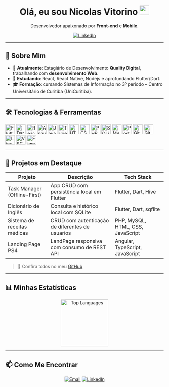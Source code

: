 <div align="center">
  <h1>Olá, eu sou Nicolas Vitorino <img src="https://media.giphy.com/media/hvRJCLFzcasrR4ia7z/giphy.gif" width="30px"/></h1>
  <p>Desenvolvedor apaixonado por <strong>Front-end</strong> e <strong>Mobile</strong>.</p>
  <!-- Badges de perfil -->
  <a href="https://www.linkedin.com/in/nicolasvitorino/">
    <img src="https://img.shields.io/badge/LinkedIn-0077B5?style=for-the-badge&logo=linkedin&logoColor=white" alt="LinkedIn"/>
  </a>
</div>

---

## 🚀 Sobre Mim
- 🔭 **Atualmente**: Estagiário de Desenvolvimento **Quality Digital**, trabalhando com **desenvolvimento Web**.
- 🌱 **Estudando**: React, React Native, Nodejs e aprofundando Flutter/Dart.
- 🎓 **Formação**: cursando Sistemas de Informação no 3º período – Centro Universitário de Curitiba (UniCuritiba).

---

## 🛠 Tecnologias & Ferramentas

<div align="left">
  <!-- Linguagens / Frameworks -->
  <img src="https://cdn.jsdelivr.net/gh/devicons/devicon/icons/flutter/flutter-original.svg" height="30" alt="Flutter"/>
  <img src="https://cdn.jsdelivr.net/gh/devicons/devicon/icons/dart/dart-original.svg" height="30" alt="Dart"/>
  <img src="https://cdn.jsdelivr.net/gh/devicons/devicon/icons/react/react-original.svg" height="30" alt="React"/>
  <img src="https://cdn.jsdelivr.net/gh/devicons/devicon/icons/angularjs/angularjs-original.svg" height="30" alt="Angular"/>
  <img src="https://cdn.jsdelivr.net/gh/devicons/devicon/icons/javascript/javascript-original.svg" height="30" alt="JavaScript"/>
  <img src="https://cdn.jsdelivr.net/gh/devicons/devicon/icons/typescript/typescript-original.svg" height="30" alt="TypeScript"/>
  <img src="https://cdn.jsdelivr.net/gh/devicons/devicon/icons/html5/html5-original.svg" height="30" alt="HTML5"/>
  <img src="https://cdn.jsdelivr.net/gh/devicons/devicon/icons/css3/css3-original.svg" height="30" alt="CSS3"/>
  <img src="https://cdn.jsdelivr.net/gh/devicons/devicon/icons/php/php-original.svg" height="30" alt="PHP"/>
  <img src="https://cdn.jsdelivr.net/gh/devicons/devicon/icons/sqlite/sqlite-original.svg" height="30" alt="SQLite"/>
  <img src="https://cdn.jsdelivr.net/gh/devicons/devicon/icons/mysql/mysql-original.svg" height="30" alt="MySQL"/>
  <img src="https://cdn.jsdelivr.net/gh/devicons/devicon/icons/postgresql/postgresql-original.svg" height="30" alt="PostgreSQL"/>
  <!-- Ferramentas -->
  <img src="https://cdn.jsdelivr.net/gh/devicons/devicon/icons/git/git-original.svg" height="30" alt="Git"/>
  <img src="https://cdn.jsdelivr.net/gh/devicons/devicon/icons/github/github-original.svg" height="30" alt="GitHub"/>
  <img src="https://cdn.jsdelivr.net/gh/devicons/devicon/icons/linux/linux-original.svg" height="30" alt="Linux"/>
  <img src="https://cdn.jsdelivr.net/gh/devicons/devicon/icons/vscode/vscode-original.svg" height="30" alt="VSCode"/>
  <img src="https://cdn.jsdelivr.net/gh/devicons/devicon/icons/figma/figma-original.svg" height="30" alt="Figma"/>
</div>

---

## 💼 Projetos em Destaque

| Projeto                             | Descrição                                         | Tech Stack                       |
| ----------------------------------- | ------------------------------------------------- | -------------------------------- |
| Task Manager (Offline-First)        | App CRUD com persistência local em Flutter        | Flutter, Dart, Hive              |
| Dicionário de Inglês                | Consulta e histórico local com SQLite             | Flutter, Dart, sqflite           |
| Sistema de receitas médicas         | CRUD com autenticação de diferentes de usuarios   | PHP, MySQL, HTML, CSS, JavaScript|
| Landing Page PS4                    | LandPage responsiva com consumo de REST API       | Angular, TypeScript, JavaScript  |

> 🔗 Confira todos no meu [GitHub](https://github.com/nicolasvitorino?tab=repositories)

---

## 📊 Minhas Estatísticas

<div align="center">
  <img src="https://github-readme-stats.vercel.app/api/top-langs/?username=nicolasvitorino&layout=compact&langs_count=6&theme=shades-of-purple&hide_border=true" height="150" alt="Top Languages"/>
</div>

---

## 📫 Como Me Encontrar

<div align="center">
  <a href="mailto:nicolasvvitorino@gmail.com"><img src="https://img.shields.io/badge/Email-D14836?style=for-the-badge&logo=gmail&logoColor=white" alt="Email"/></a>
  <a href="https://www.linkedin.com/in/nicolasvitorino/"><img src="https://img.shields.io/badge/LinkedIn-0077B5?style=for-the-badge&logo=linkedin&logoColor=white" alt="LinkedIn"/></a>
</div>
